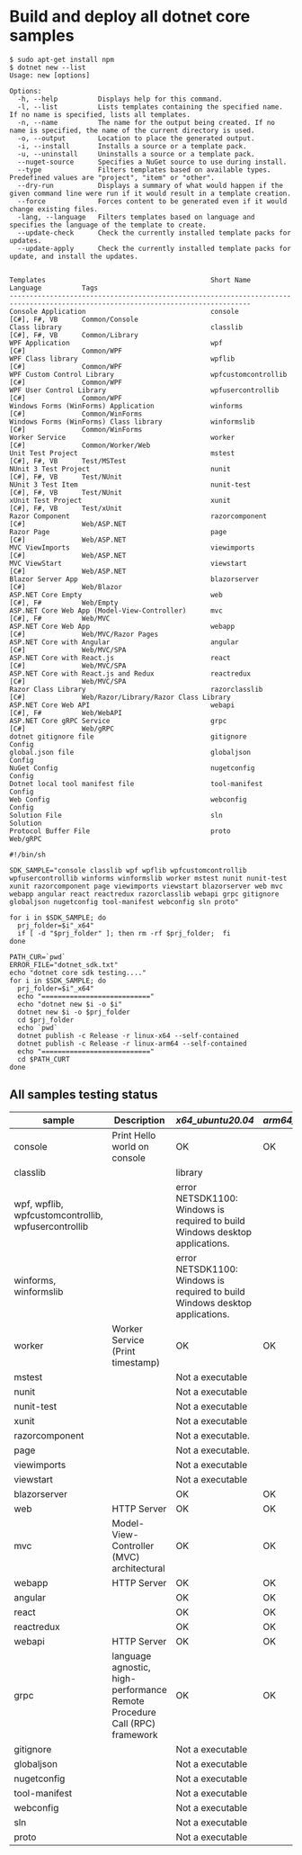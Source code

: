 # Build and deploy all dotnet core samples

```base
$ sudo apt-get install npm
$ dotnet new --list
Usage: new [options]

Options:
  -h, --help          Displays help for this command.
  -l, --list          Lists templates containing the specified name. If no name is specified, lists all templates.
  -n, --name          The name for the output being created. If no name is specified, the name of the current directory is used.
  -o, --output        Location to place the generated output.
  -i, --install       Installs a source or a template pack.
  -u, --uninstall     Uninstalls a source or a template pack.
  --nuget-source      Specifies a NuGet source to use during install.
  --type              Filters templates based on available types. Predefined values are "project", "item" or "other".
  --dry-run           Displays a summary of what would happen if the given command line were run if it would result in a template creation.
  --force             Forces content to be generated even if it would change existing files.
  -lang, --language   Filters templates based on language and specifies the language of the template to create.
  --update-check      Check the currently installed template packs for updates.
  --update-apply      Check the currently installed template packs for update, and install the updates.


Templates                                         Short Name               Language          Tags
----------------------------------------------------------------------------------------------------------------------------------
Console Application                               console                  [C#], F#, VB      Common/Console
Class library                                     classlib                 [C#], F#, VB      Common/Library
WPF Application                                   wpf                      [C#]              Common/WPF
WPF Class library                                 wpflib                   [C#]              Common/WPF
WPF Custom Control Library                        wpfcustomcontrollib      [C#]              Common/WPF
WPF User Control Library                          wpfusercontrollib        [C#]              Common/WPF
Windows Forms (WinForms) Application              winforms                 [C#]              Common/WinForms
Windows Forms (WinForms) Class library            winformslib              [C#]              Common/WinForms
Worker Service                                    worker                   [C#]              Common/Worker/Web
Unit Test Project                                 mstest                   [C#], F#, VB      Test/MSTest
NUnit 3 Test Project                              nunit                    [C#], F#, VB      Test/NUnit
NUnit 3 Test Item                                 nunit-test               [C#], F#, VB      Test/NUnit
xUnit Test Project                                xunit                    [C#], F#, VB      Test/xUnit
Razor Component                                   razorcomponent           [C#]              Web/ASP.NET
Razor Page                                        page                     [C#]              Web/ASP.NET
MVC ViewImports                                   viewimports              [C#]              Web/ASP.NET
MVC ViewStart                                     viewstart                [C#]              Web/ASP.NET
Blazor Server App                                 blazorserver             [C#]              Web/Blazor
ASP.NET Core Empty                                web                      [C#], F#          Web/Empty
ASP.NET Core Web App (Model-View-Controller)      mvc                      [C#], F#          Web/MVC
ASP.NET Core Web App                              webapp                   [C#]              Web/MVC/Razor Pages
ASP.NET Core with Angular                         angular                  [C#]              Web/MVC/SPA
ASP.NET Core with React.js                        react                    [C#]              Web/MVC/SPA
ASP.NET Core with React.js and Redux              reactredux               [C#]              Web/MVC/SPA
Razor Class Library                               razorclasslib            [C#]              Web/Razor/Library/Razor Class Library
ASP.NET Core Web API                              webapi                   [C#], F#          Web/WebAPI
ASP.NET Core gRPC Service                         grpc                     [C#]              Web/gRPC
dotnet gitignore file                             gitignore                                  Config
global.json file                                  globaljson                                 Config
NuGet Config                                      nugetconfig                                Config
Dotnet local tool manifest file                   tool-manifest                              Config
Web Config                                        webconfig                                  Config
Solution File                                     sln                                        Solution
Protocol Buffer File                              proto                                      Web/gRPC

```

```base
#!/bin/sh

SDK_SAMPLE="console classlib wpf wpflib wpfcustomcontrollib wpfusercontrollib winforms winformslib worker mstest nunit nunit-test xunit razorcomponent page viewimports viewstart blazorserver web mvc webapp angular react reactredux razorclasslib webapi grpc gitignore globaljson nugetconfig tool-manifest webconfig sln proto"

for i in $SDK_SAMPLE; do
  prj_folder=$i"_x64"
  if [ -d "$prj_folder" ]; then rm -rf $prj_folder;  fi
done

PATH_CUR=`pwd`
ERROR_FILE="dotnet_sdk.txt"
echo "dotnet core sdk testing...."
for i in $SDK_SAMPLE; do
  prj_folder=$i"_x64"
  echo "==========================="
  echo "dotnet new $i -o $i"
  dotnet new $i -o $prj_folder
  cd $prj_folder
  echo `pwd`
  dotnet publish -c Release -r linux-x64 --self-contained
  dotnet publish -c Release -r linux-arm64 --self-contained
  echo "==========================="
  cd $PATH_CURT
done
```

## All samples testing status

|**sample**|**Description**|***x64_ubuntu20.04***|***arm64_ma35d1***|
|-|-|-|-|
|console  | Print Hello world on console | OK | OK |
|classlib | | library | |
|wpf, wpflib, wpfcustomcontrollib, wpfusercontrollib | | error NETSDK1100: Windows is required to build Windows desktop applications. | |
|winforms, winformslib | | error NETSDK1100: Windows is required to build Windows desktop applications. | |
|worker | Worker Service (Print timestamp) | OK | OK |
|mstest | | Not a executable | |
|nunit | | Not a executable | |
|nunit-test | | Not a executable |  |
|xunit | | Not a executable | |
|razorcomponent | | Not a executable. | |
|page | | Not a executable. | |
|viewimports | | Not a executable | |
|viewstart | | Not a executable | |
|blazorserver | | OK | OK |
|web  | HTTP Server | OK | OK |
|mvc  | Model-View-Controller (MVC) architectural | OK | OK |
|webapp  | HTTP Server | OK | OK |
|angular  | | OK | OK |
|react   | | OK | OK |
|reactredux | | OK  | OK |
|webapi | HTTP Server | OK | OK |
|grpc | language agnostic, high-performance Remote Procedure Call (RPC) framework | OK | OK |
|gitignore   | | Not a executable | |
|globaljson   | | Not a executable | |
|nugetconfig   | | Not a executable | |
|tool-manifest   | | Not a executable | |
|webconfig   | | Not a executable | |
|sln   | | Not a executable | |
|proto  | | Not a executable | |
